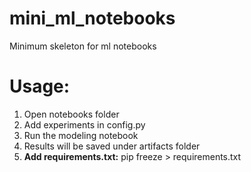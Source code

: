 # mini_ml_notebooks
Minimum skeleton for ml notebooks

# Usage:
1. Open notebooks folder
2. Add experiments in config.py
3. Run the modeling notebook
4. Results will be saved under artifacts folder
5. **Add requirements.txt:** pip freeze > requirements.txt
